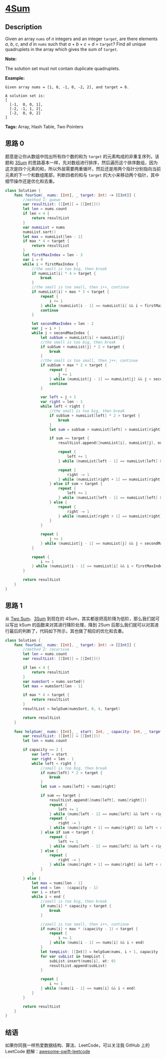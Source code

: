 # [4Sum][title]

## Description

Given an array `nums` of *n* integers and an integer `target`, are there elements *a*, *b*, *c*, and *d* in `nums` such that *a* + *b* + *c* + *d* = `target`? Find all unique quadruplets in the array which gives the sum of `target`.

**Note:**

The solution set must not contain duplicate quadruplets.

**Example:**

```
Given array nums = [1, 0, -1, 0, -2, 2], and target = 0.

A solution set is:
[
  [-1,  0, 0, 1],
  [-2, -1, 1, 2],
  [-2,  0, 0, 2]
]
```

**Tags:** Array, Hash Table, Two Pointers


## 思路 0

题意是让你从数组中找出所有四个数的和为 `target` 的元素构成的非重复序列，该题和 [3Sum][015] 的思路基本一样，先对数组进行排序，然后遍历这个排序数组，因为这次是四个元素的和，所以外层需要两重循环，然后还是用两个指针分别指向当前元素的下一个和数组尾部，判断四者的和与 `target` 的大小来移动两个指针，其中细节操作还是优化和去重。

```swift
class Solution {
    func fourSum(_ nums: [Int], _ target: Int) -> [[Int]] {
        //method 1: queue
        var resultList: [[Int]] = [[Int]]()
        let len = nums.count
        if len < 4 {
            return resultList
        }
        var numsList = nums
        numsList.sort()
        let max = numsList[len - 1]
        if max * 4 < target {
            return resultList
        }
        let firstMaxIndex = len - 3
        var i = 0
        while i < firstMaxIndex {
            //the small is too big, then break
            if numsList[i] * 4 > target {
                break
            }
            //the small is too small, then i++, continue
            if numsList[i] + max * 3 < target {
                repeat {
                    i += 1
                } while (numsList[i - 1] == numsList[i] && i < firstMaxIndex)
                continue
            }

            let secondMaxIndex = len - 2
            var j = i + 1
            while j < secondMaxIndex {
                let subSum = numsList[i] + numsList[j]
                //the small is too big, then break
                if subSum + numsList[j] * 2 > target {
                    break
                }
                //the small is too small, then j++, continue
                if subSum + max * 2 < target {
                    repeat {
                        j += 1
                    } while (numsList[j - 1] == numsList[j] && j < secondMaxIndex)
                    continue
                }

                var left = j + 1
                var right = len - 1
                while left < right {
                    //the small is too big, then break
                    if subSum + numsList[left] * 2 > target {
                        break
                    }
                    let sum = subSum + numsList[left] + numsList[right]

                    if sum == target {
                        resultList.append([numsList[i], numsList[j], numsList[left], numsList[right]])

                        repeat {
                            left += 1
                        } while (numsList[left - 1] == numsList[left] && left < right)

                        repeat {
                            right -= 1
                        } while (numsList[right + 1] == numsList[right] && left < right)
                    } else if sum < target {
                        repeat {
                            left += 1
                        } while (numsList[left - 1] == numsList[left] && left < right)
                    } else {
                        repeat {
                            right -= 1
                        } while (numsList[right + 1] == numsList[right] && left < right)
                    }
                }

                repeat {
                    j += 1
                } while (numsList[j - 1] == numsList[j] && j < secondMaxIndex)
            }

            repeat {
                i += 1
            } while (numsList[i - 1] == numsList[i] && i < firstMaxIndex)
        }

        return resultList
    }
}
```


## 思路 1

从 [Two Sum][001]、[3Sum][015] 到现在的 4Sum，其实都是把高阶降为低阶，那么我们就可以写出 kSum 的函数来对其进行降阶处理，降到 2Sum 后那么我们就可以对其进行最后的判断了，代码如下所示，其也做了相应的优化和去重。

```swift
class Solution {
    func fourSum(_ nums: [Int], _ target: Int) -> [[Int]] {
        //method 2: recursive
        let len = nums.count
        var resultList: [[Int]] = [[Int]]()

        if len < 4 {
            return resultList
        }
        var numsSort = nums.sorted()
        let max = numsSort[len - 1]

        if max * 4 < target {
            return resultList
        }
        resultList = helpSum(numsSort, 0, 4, target)

        return resultList
    }
    
    func helpSum(_ nums: [Int], _ start: Int, _ capacity: Int, _ target: Int) -> [[Int]] {
        var resultList: [[Int]] = [[Int]]()
        let len = nums.count

        if capacity == 2 {
            var left = start
            var right = len - 1
            while left < right {
                //small is too big, then break
                if nums[left] * 2 > target {
                    break
                }
                let sum = nums[left] + nums[right]

                if sum == target {
                    resultList.append([nums[left], nums[right]])
                    repeat {
                        left += 1
                    } while (nums[left - 1] == nums[left] && left < right)
                    repeat {
                        right -= 1
                    } while (nums[right + 1] == nums[right] && left < right)
                } else if sum < target {
                    repeat {
                        left += 1
                    } while (nums[left - 1] == nums[left] && left < right)
                } else {
                    repeat {
                        right -= 1
                    } while (nums[right + 1] == nums[right] && left < right)
                }
            }
        } else {
            let max = nums[len - 1]
            let end = len - (capacity - 1)
            var i = start
            while i < end {
                //small is too big, then break
                if nums[i] * capacity > target {
                    break
                }

                //small is too small, then i++, continue
                if nums[i] + max * (capacity - 1) < target {
                    repeat {
                        i += 1
                    } while (nums[i - 1] == nums[i] && i < end)
                }
                let tempList: [[Int]] = helpSum(nums, i + 1, capacity - 1, target - nums[i])
                for var subList in tempList {
                    subList.insert(nums[i], at: 0)
                    resultList.append(subList)
                }

                repeat {
                    i += 1
                } while (nums[i - 1] == nums[i] && i < end)
            }
        }

        return resultList
    }
}
```



## 结语

如果你同我一样热爱数据结构、算法、LeetCode，可以关注我 GitHub 上的 LeetCode 题解：[awesome-swift-leetcode][zgpeace]



[001]: https://github.com/zgpeace/awesome-swift-leetcode/blob/master/001TwoSum.md
[015]: https://github.com/zgpeace/awesome-swift-leetcode/blob/master/015ThreeSum.md
[title]: https://leetcode.com/problems/4sum
[zgpeace]: https://github.com/zgpeace/awesome-swift-leetcode
